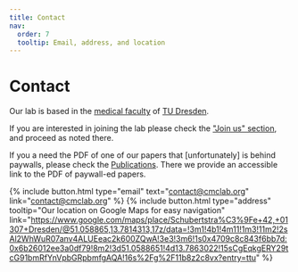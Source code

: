 ```yaml
---
title: Contact
nav:
  order: 7
  tooltip: Email, address, and location
---
```


# Contact

Our lab is based in the [medical faculty](https://tu-dresden.de/med/mf#) of  [TU Dresden](https://tu-dresden.de/). 

If you are interested in joining the lab please check the ["Join us" section](/join), and proceed as noted there. 
<!-- (it's more reliable than sending us an email).  -->
If you a need the PDF of one of our papers that [unfortunately] is behind paywalls, please check the [Publications](/publications). There we provide an accessible link to the PDF of paywall-ed papers.

{%
  include button.html
  type="email"
  text="contact@cmclab.org"
  link="contact@cmclab.org"
%}
{%
  include button.html
  type="address"
  tooltip="Our location on Google Maps for easy navigation"
  link="https://www.google.com/maps/place/Schubertstra%C3%9Fe+42,+01307+Dresden/@51.058865,13.7814313,17z/data=!3m1!4b1!4m11!1m3!11m2!2sAl2WhWuR07anv4ALUEeac2k600ZQwA!3e3!3m6!1s0x4709c8c843f6bb7d:0x6b26012ee3a0df79!8m2!3d51.0588651!4d13.7863022!15sCgEqkgERY29tcG91bmRfYnVpbGRpbmfgAQA!16s%2Fg%2F11b8z2c8vx?entry=ttu"
%}

